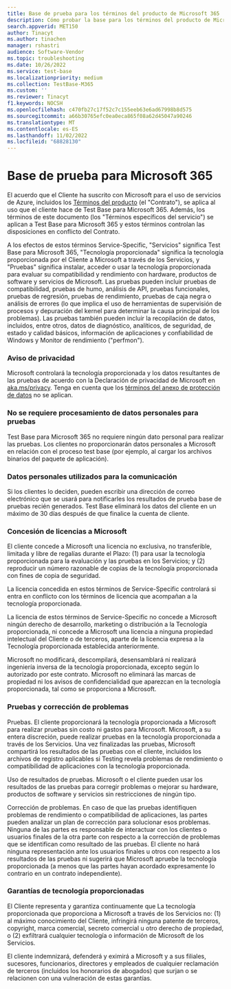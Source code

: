 ```yaml
---
title: Base de prueba para los términos del producto de Microsoft 365
description: Cómo probar la base para los términos del producto de Microsoft 365
search.appverid: MET150
author: Tinacyt
ms.author: tinachen
manager: rshastri
audience: Software-Vendor
ms.topic: troubleshooting
ms.date: 10/26/2022
ms.service: test-base
ms.localizationpriority: medium
ms.collection: TestBase-M365
ms.custom: ''
ms.reviewer: Tinacyt
f1.keywords: NOCSH
ms.openlocfilehash: c470fb27c17f52c7c155eeb63e6ad67998b8d575
ms.sourcegitcommit: a66b30765efc0ea0eca865f08a62d45047a90246
ms.translationtype: MT
ms.contentlocale: es-ES
ms.lasthandoff: 11/02/2022
ms.locfileid: "68828130"
---
```

# <a name="test-base-for-microsoft-365"></a>Base de prueba para Microsoft 365

El acuerdo que el Cliente ha suscrito con Microsoft para el uso de servicios de Azure, incluidos los [Términos del producto](https://www.microsoft.com/licensing/terms) (el "Contrato"), se aplica al uso que el cliente hace de Test Base para Microsoft 365. Además, los términos de este documento (los "Términos específicos del servicio") se aplican a Test Base para Microsoft 365 y estos términos controlan las disposiciones en conflicto del Contrato.

A los efectos de estos términos Service-Specific, "Servicios" significa Test Base para Microsoft 365, "Tecnología proporcionada" significa la tecnología proporcionada por el Cliente a Microsoft a través de los Servicios, y "Pruebas" significa instalar, acceder o usar la tecnología proporcionada para evaluar su compatibilidad y rendimiento con hardware, productos de software y servicios de Microsoft. Las pruebas pueden incluir pruebas de compatibilidad, pruebas de humo, análisis de API, pruebas funcionales, pruebas de regresión, pruebas de rendimiento, pruebas de caja negra o análisis de errores (lo que implica el uso de herramientas de supervisión de procesos y depuración del kernel para determinar la causa principal de los problemas). Las pruebas también pueden incluir la recopilación de datos, incluidos, entre otros, datos de diagnóstico, analíticos, de seguridad, de estado y calidad básicos, información de aplicaciones y confiabilidad de Windows y Monitor de rendimiento ("perfmon").

### <a name="privacy-notice"></a>Aviso de privacidad

Microsoft controlará la tecnología proporcionada y los datos resultantes de las pruebas de acuerdo con la Declaración de privacidad de Microsoft en [aka.ms/privacy](https://privacy.microsoft.com/privacystatement). Tenga en cuenta que los [términos del anexo de protección de datos](https://www.microsoft.com/licensing/docs/view/Microsoft-Products-and-Services-Data-Protection-Addendum-DPA) no se aplican.

### <a name="no-personal-data-processing-required-for-testing"></a>No se requiere procesamiento de datos personales para pruebas

Test Base para Microsoft 365 no requiere ningún dato personal para realizar las pruebas. Los clientes no proporcionarán datos personales a Microsoft en relación con el proceso test base (por ejemplo, al cargar los archivos binarios del paquete de aplicación).

### <a name="personal-data-used-for-communication"></a>Datos personales utilizados para la comunicación

Si los clientes lo deciden, pueden escribir una dirección de correo electrónico que se usará para notificarles los resultados de prueba base de pruebas recién generados. Test Base eliminará los datos del cliente en un máximo de 30 días después de que finalice la cuenta de cliente.

### <a name="license-grant-to-microsoft"></a>Concesión de licencias a Microsoft

El cliente concede a Microsoft una licencia no exclusiva, no transferible, limitada y libre de regalías durante el Plazo: (1) para usar la tecnología proporcionada para la evaluación y las pruebas en los Servicios; y (2) reproducir un número razonable de copias de la tecnología proporcionada con fines de copia de seguridad.

La licencia concedida en estos términos de Service-Specific controlará si entra en conflicto con los términos de licencia que acompañan a la tecnología proporcionada.

La licencia de estos términos de Service-Specific no concede a Microsoft ningún derecho de desarrollo, marketing o distribución a la Tecnología proporcionada, ni concede a Microsoft una licencia a ninguna propiedad intelectual del Cliente o de terceros, aparte de la licencia expresa a la Tecnología proporcionada establecida anteriormente.

Microsoft no modificará, descompilará, desensamblará ni realizará ingeniería inversa de la tecnología proporcionada, excepto según lo autorizado por este contrato. Microsoft no eliminará las marcas de propiedad ni los avisos de confidencialidad que aparezcan en la tecnología proporcionada, tal como se proporciona a Microsoft.

### <a name="testing-and-remediating-issues"></a>Pruebas y corrección de problemas

Pruebas. El cliente proporcionará la tecnología proporcionada a Microsoft para realizar pruebas sin costo ni gastos para Microsoft. Microsoft, a su entera discreción, puede realizar pruebas en la tecnología proporcionada a través de los Servicios. Una vez finalizadas las pruebas, Microsoft compartirá los resultados de las pruebas con el cliente, incluidos los archivos de registro aplicables si Testing revela problemas de rendimiento o compatibilidad de aplicaciones con la tecnología proporcionada.

Uso de resultados de pruebas. Microsoft o el cliente pueden usar los resultados de las pruebas para corregir problemas o mejorar su hardware, productos de software y servicios sin restricciones de ningún tipo.

Corrección de problemas. En caso de que las pruebas identifiquen problemas de rendimiento o compatibilidad de aplicaciones, las partes pueden analizar un plan de corrección para solucionar esos problemas. Ninguna de las partes es responsable de interactuar con los clientes o usuarios finales de la otra parte con respecto a la corrección de problemas que se identifican como resultado de las pruebas. El cliente no hará ninguna representación ante los usuarios finales u otros con respecto a los resultados de las pruebas ni sugerirá que Microsoft apruebe la tecnología proporcionada (a menos que las partes hayan acordado expresamente lo contrario en un contrato independiente).

### <a name="provided-technology-warranties"></a>Garantías de tecnología proporcionadas

El Cliente representa y garantiza continuamente que La tecnología proporcionada que proporciona a Microsoft a través de los Servicios no: (1) al máximo conocimiento del Cliente, infringirá ninguna patente de terceros, copyright, marca comercial, secreto comercial u otro derecho de propiedad, o (2) exfiltrará cualquier tecnología o información de Microsoft de los Servicios.

El cliente indemnizará, defenderá y eximirá a Microsoft y a sus filiales, sucesores, funcionarios, directores y empleados de cualquier reclamación de terceros (incluidos los honorarios de abogados) que surjan o se relacionen con una vulneración de estas garantías.
